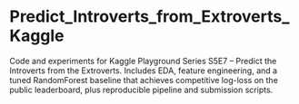 # Predict_Introverts_from_Extroverts_Kaggle
Code and experiments for Kaggle Playground Series S5E7 – Predict the Introverts from the Extroverts. Includes EDA, feature engineering, and a tuned RandomForest baseline that achieves competitive log-loss on the public leaderboard, plus reproducible pipeline and submission scripts.
